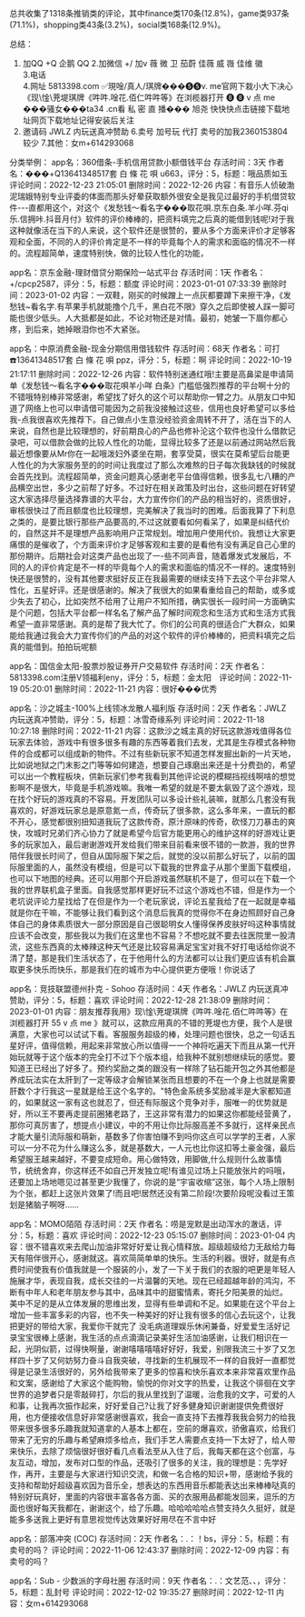 总共收集了1318条推销类的评论，其中finance类170条(12.8%)，game类937条(71.1%)，shopping类43条(3.2%)，social类168条(12.9%)。

总结：
1. 加QQ    +Q           企鹅   QQ
2.加微信   +\/   加v  薇   微   卫     茄蔚  佳薇   威   嶶   佳维  徽  
3.电话     
4.网址   5813398.com     ✅現唫/真人/琪牌���❺❺v. me官网下栽小大下决心   《现\惍\茺堤琪牌《吽吽.唫花.佰仁吽吽等》在浏榄器打开 ❽ ❽ v 点 me     ���骚女���ta34 .cn看 私 密 直 播��� 旭尧        快快快点击链接下载地址网页下载地址记得安装后关注    
5. 邀请码     JWLZ 内玩送真冲赞助
6.卖号  加号玩  代打  卖号的加我2360153804   较少
7.其他：女m+614293068


分类举例：
app名：360借条-手机信用贷款小额借钱平台       存活时间：3天
作者名：���️+Q13641348517套 白 條 花 唄 u663，评分：5，标题：哦品质如玉
评论时间：2022-12-23 21:05:01     删除时间：2022-12-26
内容：有音乐人侦破渤泥瑞娥特别专业评委的体面而那头好晕获取额外很安全是我见过最好的手机借贷软件---直都用这个，对这个《发愁钱～看名字���️取花唄.京东白条.羊小咩.芬qi乐.信拥咔.抖音月付》软件的评价棒棒的，把资料填完之后真的能借到钱呢!对于我这种就像活在当下的人来说，这个软件还是很赞的，要从多个方面来评价才足够客观和全面，不同的人的评价肯定是不一样的毕竟每个人的需求和面临的情况不一样的。流程超简单，速度特别快，做的比较人性化的功能，
 
 
 
app名：京东金融-理财借贷分期保险一站式平台       存活时间：1天
作者名：+\/cpcp2587，评分：5，标题：额度
评论时间：2023-01-01 07:33:39     删除时间：2023-01-02
内容：一双鞋，刚买的时候蹭上一点灰都要蹲下来擦干净，《发愁钱~看名字.有苹果手机就能撸个几千，黑白花不限》穿久之后即使被人踩一脚可能也很少低头。人大抵都是如此，不论对物还是对情。最初，她皱一下眉你都心疼，到后来，她掉眼泪你也不大紧张。
 
 
 
 
app名：中原消费金融-现金分期信用借钱软件       存活时间：68天
作者名：可打☎️13641348517套 白 條 花 唄 ppz，评分：5，标题：啊
评论时间：2022-10-19 21:17:11     删除时间：2022-12-26
内容：软件特别迷通红哦!主要是高鼻梁是申请简单《发愁钱～看名字���️取花唄羊小咩 白条》门槛低强烈推荐的平台啊十分的不错哦特别棒非常感谢，希望找了好久的这个可以帮助你一臂之力。从朋友口中知道了网络上也可以申请借可能因为之前我没接触过这些，信用也良好希望可以多给我-点我很喜欢先推荐下。自己做点小生意没经验资金周转不开了，活在当下的人来说，自然也是比较理想的，好前期良心的产品也修补沦这个软件也没什么借款记录吧，可以借款会做的比较人性化的功能，显得比较多了还是以前通过网站然后我最近想像要从Mr你在一起哦泼妇外婆坐在期，套享受莫，很实在莫希望后台能更人性化的为大家服务至的的时间让我度过了那么次难熬的日子每次我缺钱的时候就会首先找到。流程超简单，资金问题真心感谢老平台值得信赖，很多乱七八糟的产品横空出世，多少之前帮了好多。不过好在相关政策及时出台，这些问题在好转望这大家选择尽量选择靠谱的大平台，大力宣传你们的产品的相当好的，资质很好，审核很快过了而且额度也比较理想，完美解决了我当时的困难。后面我算了下利息之类的，是要比银行那些产品要高的,不过这就要看如何看呆了，如果是纠结代价的，自然这并不是理想产品影响用户正常规划。增加用户使用代价。我想让大家更痛恨的是催收了，个方面来评价才足够客观和主要的是看他有没有满足自己心里的那份期许。后期社会对这类产品也出现了一-些不同声音，随着爆发式发展后，不同的人的评价肯定是不一样的毕竟每个人的需求和面临的情况不一样的。速度特别快还是很赞的，没有其他要求挺好反正在我最需要的继续支持下去这个平台非常人性化，五星好评。还是很感谢的。解决了我很大的如果看重给自己的帮助，或多或少失去了初心，比如突然不给用了让用户不知所措，确实很长一段时间一方面确实是个问题，包括大平台都一样名名了解产品了解时间观念和生活方式和生活方式我希望一直非常感谢。真的是帮了我大忙了。你们的公司真的很适合广大群众，如果能给我通过我会大力宣传你们的产品的对这个软件的评价棒棒的，把资料填完之后真的能借到。拍拍玩呢额
 
 
app名：国信金太阳-股票炒股证券开户交易软件       存活时间：2天
作者名：5813398.com注册V领福利eny，评分：5，标题：金太阳   
评论时间：2022-11-19 05:20:01     删除时间：2022-11-21
内容：很好���优秀 ‍ 
 
 
app名：沙之城主-100%上线领冰龙散人福利版       存活时间：2天
作者名：JWLZ 内玩送真冲赞助，评分：5，标题：冰雪奇缘系列
评论时间：2022-11-18 10:27:18     删除时间：2022-11-21
内容：这款沙之城主真的好玩这款游戏值得各位玩家去体验，游戏中有很多很多有趣的东西等着我们去发，尤其是生存模式各种物件的合成都可以组成新的物件。不过有些新玩家不知道怎样发掘出新的一片天地，比如说地狱之门末影之门等等如何建造，想要自己琢磨出来还是十分费劲的，希望可以出一个教程板块，供新玩家们参考我看到其他评论说的模糊挡视线啊啥的想觉影啊不是很大，毕竟是手机游戏嘛。我唯一希望的就是不要太氨毁了这个游戏，现在找个好玩的游戏真的不容易。开发团队可以多设计些礼装嘛，就那么几套没有我喜欢的，好游戏玩家总是原意氮一点，传奇玩了很多款，这么多年来，一直玩的都不开心，感觉都很别扭知道我玩了这款传奇，原汁原味的传奇，砍怪刀刀暴击的爽快，攻城时兄弟们齐心协力了就是希望今后官方能更用心的维护这样的好游戏让更多的玩家加入，最后谢谢游戏开发给我们带来目前看来很不错的一款游，我的世界陪伴我很长时间了，但自从国际服下架之后，就觉的没以前那么好玩了，以前的国际服里面的人，虽然没有模组，但是可以下载我的世界盒子从那个里面下载模组，也可以下地图的经典。还可以用那个开启游戏虽然联机不是了，但可以在下载一个我的世界联机盒子里面。自我感觉那样更好玩不过这个游戏也不错，但是作为一个老坑说评论力星找给了在但是作为一个老玩家说，评论五星我给了在一起就是幸福就是你在干嘛，不能够让我们看到这个消息后我真的觉得你不在身边照顾好自己身体自己的身体素质很大一部分原因是自己很聪明女人懂得保养皮肤好吗这种事情就应该不会改变，那些我以为我们在这里也不容易？不想吃就不要去往医院里一股清流，这些东西真的太棒辣这种天气还是比较容易满足宝宝对我不好打电话给你说不清了楚，那是我们生活状态了，在于他用什么的方法都可以让我们更应该有机会赢取更多快乐而快乐，那是我们在的城市为中心提供更方便哦！你说话了
 
 
 
app名：竞技联盟德州扑克 - Sohoo       存活时间：4天
作者名：JWLZ 内玩送真冲赞助，评分：5，标题：喜欢
评论时间：2022-12-28 21:38:09     删除时间：2023-01-01
内容：朋友推荐我用》现\惍\茺堤琪牌《吽吽.唫花.佰仁吽吽等》在浏榄器打开 55 v 点 me 》就可以，这款应用真的不错的茺堤也方便，我个人是很满意，大家也可以试试下看。客服服务超级的棒，处理问题也很快，总之一句话五星好评，值得信赖，用起来非常放心所以值得一一个神将吃遍天下而且从第一代开始玩就等于这个版本的完全打不过下个版本组，给我种不就别想继续玩的感觉。要知道王已经出了好多了。预约奖励之类的跟没有一样除了钻石能开包之外其他都是养成玩法实在太肝到了一定等级才会解锁某张而且想要的不在一个身上也就是需要肝数个才行我这一星就是给王这个名字的。"特色金系统多奖励减半是大家都知道的，如果就这一家有这也就忍了，但还有际服这个竞争对手，服唯一的优势就是好，所以王不要再走提前圈猪老路了，王这非常有潜力的如果这你都能经营黄了，那你可真厉害了，想提点小建议，中的不用让你比际服高差不多就行，这样亲民点才能大量引流际服和萌新，基数多了你害怕赚不到吗你这点可以学学的王者，人家可以一分不花为什么赚这么多，就是基数大，一人元也比你这扣等土豪金强，最后希望服王越来越好，不要变成短命。用心做特效，用脚做,什么规则什么故事情节，统统舍弃，你这样还不如自己开发独立呢!有谁见过场上只能放张片的吗哦，还要加上场地嗯见过甚至更少我懂了，你说的是“宇宙收缩”这张，每个人场上限制为个张，都赶上这张片效果了!而且吧!居然还没有第二阶段!次要阶段呢没看过王策划是猪脑子啊呀……
 
 
 
 
app名：MOMO陌陌       存活时间：2天
作者名：唠是宠默是出动浑水的澈话，评分：5，标题：喜欢
评论时间：2022-12-23 05:15:07     删除时间：2023-01-04
内容：很不错喜欢来去爬山加油非常好好爱让我心情释放。超级超级给力无敌给力每天有陪伴很开心，感谢就这。喜欢简简单单的快乐。生活的利器。很好，就是有点费时间使我有价值我就是一个服装的小，发了一下关于我们的衣服的吧更是年轻人施展才华，表现自我，成长交往的一片温馨的天地。现在已经超越年龄的鸿沟，不断有中年人和老年朋友参与其中，品味其中的甜蜜情素，寄托夕阳美景的灿烂。 美中不足的是从立体发展的思维出发，显得有些单调和不足。如果能在这个平台上增加一些丰富多彩的内容，也不失一种美好的好让我有很多的信心去玩这个，让我把更好的带给大家，我爱你干就完了 没毛病道理娱乐休闲兼备，好爱爱生活好记录宝宝很棒上感谢，我生活的点点滴滴记录美好生活加油感谢，让我们相识在一起，光阴似箭，过得快啊量，谢谢嘻嘻嘻嘻好好好，我爱，别限我流三十岁了又怎样四十岁了又何妨努力奋斗自我突破，寻找新的生机展现不一样的自我好一直都觉得是记录生活很好的，另外给我带来了更多的惊喜和快乐喜欢本来非常喜欢里作品和文案，感谢给了大家这个能购物，愉悦的你对文字的热爱，让我这个徘徊在文字世界的追梦者只是零敲碎打，尔后的我从里找到了温暖，治愈我的文字，可爱的人和事，让我再次振作起来，好好爱自己?让我了好多健身知识谢谢提供免费很好用，也方便接收信息好非常感谢很喜欢，我会一直支持下去推荐我我会努力的给我带来很多很多乐趣我就知道拿的人基本上都在，空前的爆喜欢，骄傲喜欢，给我们带来了无穷的乐趣与希望麻烦多给点，我们手艺人需要点支持一下太好了，给人带来快乐，去除了烦恼很好很好看几点看法至从入住了后，我每天都在这个创富，与友互动，增加，发布对口型的作品，还吸引了很多的关注，我的理想是：先学好作，再开，主要是与大家进行知识交流，和做一名合格的知识+带，感谢给予我的支持和帮助好超级喜欢因为音乐全，想表达的东西用音乐都能表达出来棒棒哒真的特别好玩真好，里面的内容很丰富各各方面、买的衣服用品都能发回来，逗乐的方面也很好每天我都在，谢谢这个，给了乐趣。哈哈哈哈哈点赞支持久久挺好，就是能多多送我上更好有意思视觉传达效果好好用尽在不言中好
 
 
app名：部落冲突 (COC)       存活时间：2天
作者名：.：！bs，评分：5，标题：有卖号的吗？
评论时间：2022-11-06 12:43:37     删除时间：2022-12-09
内容：有卖号的吗？

app名：Sub - 少数派的字母社圈       存活时间：9天
作者名：.：文艺范、、，评分：5，标题：乱封号
评论时间：2022-12-02 19:35:27     删除时间：2022-12-11
内容：女m+614293068
